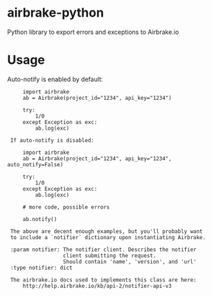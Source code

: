 airbrake-python
===============

Python library to export errors and exceptions to Airbrake.io

Usage
=====

Auto-notify is enabled by default:

         import airbrake
         ab = Airbrake(project_id="1234", api_key="1234")

         try:
             1/0
         except Exception as exc:
             ab.log(exc)

     If auto-notify is disabled:

         import airbrake
         ab = Airbrake(project_id="1234", api_key="1234", auto_notify=False)

         try:
             1/0
         except Exception as exc:
             ab.log(exc)

         # more code, possible errors

         ab.notify()

     The above are decent enough examples, but you'll probably want
     to include a `notifier` dictionary upon instantiating Airbrake.

     :param notifier: The notifier client. Describes the notifier
                      client submitting the request.
                      Should contain 'name', 'version', and 'url'
     :type notifier: dict

     The airbrake.io docs used to implements this class are here:
         http://help.airbrake.io/kb/api-2/notifier-api-v3
